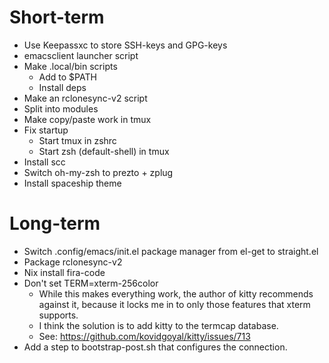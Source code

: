# Short-term

- Use Keepassxc to store SSH-keys and GPG-keys
- emacsclient launcher script
- Make .local/bin scripts
  - Add to $PATH
  - Install deps
- Make an rclonesync-v2 script
- Split into modules
- Make copy/paste work in tmux
- Fix startup
  - Start tmux in zshrc
  - Start zsh (default-shell) in tmux
- Install scc
- Switch oh-my-zsh to prezto + zplug
- Install spaceship theme

# Long-term

- Switch .config/emacs/init.el package manager from el-get to straight.el
- Package rclonesync-v2
- Nix install fira-code
- Don't set TERM=xterm-256color
  - While this makes everything work, the author of kitty recommends against it, because it locks me in to only those features that xterm supports.
  - I think the solution is to add kitty to the termcap database.
  - See: https://github.com/kovidgoyal/kitty/issues/713
- Add a step to bootstrap-post.sh that configures the connection.
